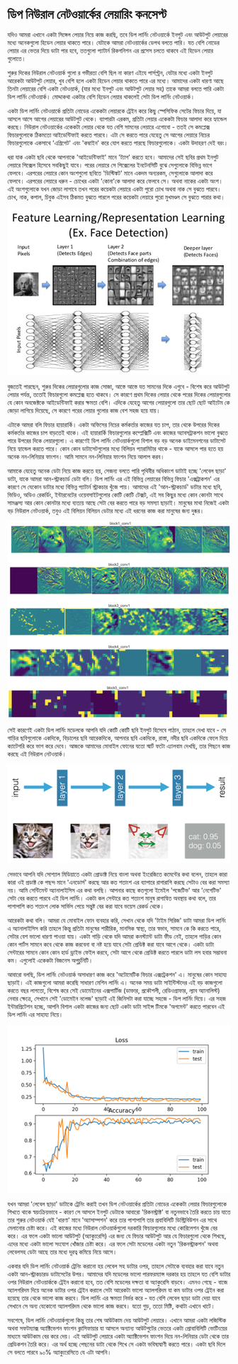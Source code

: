 # ডিপ নিউরাল নেটওয়ার্কের লেয়ারিং কনসেপ্ট


যদিও আমরা এখানে একটা সিঙ্গেল লেয়ার নিয়ে কাজ করছি, তবে ডিপ লার্নিং নেটওয়ার্কে ইনপুট এবং আউটপুট লেয়ারের মধ্যে অনেকগুলো হিডেন লেয়ার থাকতে পারে। যেটাকে আমরা নেটওয়ার্কের ডেপথ বলতে পারি। যত বেশি নোডের লেয়ার এর ভেতর দিয়ে ডাটা পার হবে, ততগুলো প্যাটার্ন রিকগনিশন এর প্রসেস চলতে থাকবে এই হিডেন লেয়ার গুলোতে।


শুরুর দিকের নিউরাল নেটওয়ার্ক গুলো র গভীরতা বেশি ছিল না কারণ এইযে পার্সপ্ট্রন, যেটার মধ্যে একটা ইনপুট আরেকটা আউটপুট লেয়ার, খুব বেশি হলে একটা হিডেন লেয়ার থাকতে পারে এর মধ্যে। আমাদের একটা ধারণা আছে তিনটা লেয়ারের বেশি একটা নেটওয়ার্ক, \(যার মধ্যে ইনপুট এবং আউটপুট লেয়ার সহ\) তাকে আমরা বলতে পারি একটা ডিপ লার্নিং নেটওয়ার্ক। মোদ্দাকথা একটার বেশি হিডেন লেয়ার থাকলেই সেটা ডিপ লার্নিং নেটওয়ার্ক।

একটা ডিপ লার্নিং নেটওয়ার্কে প্রতিটা নোডের একেকটা লেয়ারকে ট্রেইন করে কিছু স্পেসিফিক সেটের ফিচার দিয়ে, যা আসলে আসে আগের লেয়ারের আউটপুট থেকে। ব্যাপারটা এরকম, প্রতিটা লেয়ার একেকটা ফিচার আলাদা করে হ্যান্ডেল করছে। নিউরাল নেটওয়ার্কের একেকটা লেয়ার থেকে যত বেশি সামনের লেয়ারে এগোবো - ততই সে কমপ্লেক্স ফিচারগুলোকে ঠিকমতো আইডেন্টিফাই করতে পারবে। এটা সে করতে পারে যেহেতু সে আগের লেয়ারে নিচের ফিচারগুলোকে একসাথে 'এগ্রিগেট' এবং 'কম্বাইন' করে যোগ করতে পারছে ফিচারগুলোকে। একটা উদাহরণ দেই বরং। 

ধরা যাক একটা ছবি থেকে আপনাকে 'আইডেন্টিফাই' মানে 'ট্যাগ' করতে হবে। আমাদের সেই ছবির প্রথম ইনপুট লেয়ারে পিক্সেল হিসেবে সবকিছুই যাবে। পরের লেয়ারে সে পিক্সেলের ইনটেনসিটি বুঝে সেগুলোকে বিভিন্ন ভাগে ফেলবে। এরপরের লেয়ারে কোন অংশগুলো ছবিতে 'ডিস্টিঙ্কট' মানে একদম অন্যরকম, সেগুলোকে আলাদা করে ফেলবে। এরপরের লেয়ারে ধরুন - চোখের একটা 'কোনা'কে আলাদা করে ফেলবে সে। অথবা নাকের একটা অংশ। এই অংশগুলোকে যখন জোড়া লাগাবে তখন পরের কয়েকটা লেয়ারে একটা পুরো চোখ অথবা নাক সে বুঝতে পারবে। চোখ, নাক, কপাল, চিবুক এইসব ঠিকমত বুঝতে পারলে পরের কয়েকটা লেয়ারে পুরো মুখমণ্ডল সে বুঝতে পারার কথা। 

![&#x99A;&#x9BF;&#x9A4;&#x9CD;&#x9B0;&#x983; &#x995;&#x9BF;&#x9AD;&#x9BE;&#x9AC;&#x9C7; &#x9AC;&#x9BF;&#x9AD;&#x9BF;&#x9A8;&#x9CD;&#x9A8; &#x9B2;&#x9C7;&#x9DF;&#x9BE;&#x9B0;&#x9C7; &#x986;&#x9B2;&#x9BE;&#x9A6;&#x9BE; &#x986;&#x9B2;&#x9BE;&#x9A6;&#x9BE; &#x9AB;&#x9BF;&#x99A;&#x9BE;&#x9B0; &#x98F;&#x995;&#x9CD;&#x9B8;&#x99F;&#x9CD;&#x9B0;&#x9CD;&#x9AF;&#x9BE;&#x995;&#x9CD;&#x99F; &#x9B9;&#x99A;&#x9CD;&#x99B;&#x9C7;](../.gitbook/assets/54.jpg)

বুজতেই পারছেন, শুরুর দিকের লেয়ারগুলোর কাজ সোজা, আস্তে আস্তে যত সামনের দিকে এগুবে - বিশেষ করে আউটপুট লেয়ার পর্যন্ত, ততোই ফিচারগুলো কমপ্লেক্স হতে থাকবে। সে কারণে প্রথম দিকের লেয়ার থেকে পরের দিকের লেয়ারগুলোর যে কোন অবজেক্টকে আইডেন্টিফাই করার ক্ষমতা বেশি। এদিকে যেহেতু আগের লেয়ারগুলো তার ছোট ছোট আইটেম কে জোড়া লাগিয়ে দিয়েছে, সে কারণে পরের লেয়ার গুলোর কাজ বেশ সহজ হয়ে যায়। 


এটাকে আমরা বলি ফিচার হায়ারার্কি। একটা অফিসের নিচের কর্মকর্তার কাজের যত চাপ, তার থেকে উপরের দিকের কর্মকর্তার কাজের চাপ বাড়তেই থাকে। এই হায়ারার্কি ফিচারগুলোর কম্প্লেক্সিটি এবং কাজের অ্যাবসট্রাকশন ভালো বুঝতে পারে উপরের দিকে লেয়ারগুলো। এ কারণেই ডিপ লার্নিং নেটওয়ার্কগুলো বিশাল বড় বড় অনেক ডাইমেনশনের ডাটাসেট নিয়ে হ্যান্ডেল করতে পারে। কোন কোন ডাটাসেটগুলোর মধ্যে বিলিয়ন প্যারামিটার থাকে - যাকে আসলে পার হতে হয় অনেক নন-লিনিয়ার ফাংশন। আমি সামনে নন-লিনিয়ার ফাংশন নিয়ে আলাপ করব।


আমাকে যেহেতু অনেক ডেটা নিয়ে কাজ করতে হয়, সেজন্য বলতে পারি পৃথিবীর অধিকাংশ ডাটাই হচ্ছে 'লেবেল ছাড়া' ডাটা, যাকে আমরা আন-স্ট্রাকচার্ড ডেটা বলি। ডিপ লার্নিং এর এই বিভিন্ন লেয়ারের বিভিন্ন ফিচার 'এক্সট্রাকশন' এর কারণে সে যেকোন ডাটার মধ্যে বিভিন্ন প্যাটার্ন স্ট্রাকচার খুঁজে পায়। আমাদের এই 'আন-স্ট্রাকচার্ড' ডাটার মধ্যে ছবি, ভিডিও, অডিও রেকর্ডিং, ইন্টারনেটের ওয়েবসাইটগুলোর কোটি কোটি টেক্সট, এই সব কিছুর মধ্যে কোন কোনটা সাথে সামঞ্জস্য আর কোন কোনটার মধ্যে ব্যত্যয় আছে সেটা বের করতে পারে বড় সমস্যা ছাড়াই। মানুষের মাথা নিজেই একটা বড় নিউরাল নেটওয়ার্ক, তবুও এই বিলিয়ন বিলিয়ন ডেটার মধ্যে এই ধরনের কাজ করা মানুষের জন্য দুষ্কর।

![&#x99A;&#x9BF;&#x9A4;&#x9CD;&#x9B0;&#x983; &#x995;&#x9BF;&#x9AD;&#x9BE;&#x9AC;&#x9C7; &#x9AA;&#x9BF;&#x995;&#x9CD;&#x9B8;&#x9C7;&#x9B2; &#x9A5;&#x9C7;&#x995;&#x9C7; &#x98F;&#x995;&#x99F;&#x9BE; &#x9AC;&#x9C7;&#x9DC;&#x9BE;&#x9B2;&#x995;&#x9C7; &#x99A;&#x9BF;&#x9A8;&#x9A4;&#x9C7; &#x9AA;&#x9BE;&#x9B0;&#x99B;&#x9C7; &#x9A1;&#x9BF;&#x9AA; &#x9B2;&#x9BE;&#x9B0;&#x9CD;&#x9A8;&#x9BF;&#x982; ](../.gitbook/assets/38.png)


সেই কারণেই একটা ডিপ লার্নিং মডেলকে আপনি যদি কোটি কোটি ছবি ইনপুট হিসেবে পাঠান, তাহলে দেখা যাবে - সে গাড়ির ছবিগুলোকে একদিকে, বিড়ালের ছবি আরেকদিকে, আপনার ছবি একদিকে, রাস্তা, নদীর ছবি একদিকে ফেলে দিয়ে ক্যাটেগরি করে ভাগ করে দেবে। আজকে আমাদের মোবাইল ফোনের যতো স্মার্ট ফটো এ্যালবাম দেখছি, তার পিছনে কাজ করছে এই নিউরাল নেটওয়ার্ক।

![&#x99A;&#x9BF;&#x9A4;&#x9CD;&#x9B0;&#x983; &#x9AC;&#x9C7;&#x9DC;&#x9BE;&#x9B2;&#x9C7;&#x9B0; &#x99B;&#x9AC;&#x9BF; &#x9A5;&#x9C7;&#x995;&#x9C7; &#x995;&#x9BF;&#x9AD;&#x9BE;&#x9AC;&#x9C7; &#x9AB;&#x9BF;&#x99A;&#x9BE;&#x9B0; &#x98F;&#x995;&#x9CD;&#x9B8;&#x99F;&#x9CD;&#x9B0;&#x9CD;&#x9AF;&#x9BE;&#x995;&#x9CD;&#x99F; &#x995;&#x9B0;&#x99B;&#x9C7; &#x9AC;&#x9BF;&#x9AD;&#x9BF;&#x9A8;&#x9CD;&#x9A8; &#x9B2;&#x9C7;&#x9DF;&#x9BE;&#x9B0;&#x9C7; ](../.gitbook/assets/76.png)


সেভাবে আপনি যদি সোশ্যাল মিডিয়াতে একটা প্রোডাক্ট নিয়ে বাংলা অথবা ইংরেজিতে কমেন্টের কথা বলেন, তাহলে কারা কারা ওই প্রডাক্ট কে পছন্দ মানে 'এনডোর্স' করছে আর কত শতাংশ এর ব্যাপারে রাগারাগি করছে সেটাও বের করা সমস্যা নয়। আমি সেন্টিমেন্ট অ্যানালাইসিস এর কথা বলছি। আপনার কাছে কতগুলো ইমেইল 'পজেটিভ' আর 'নেগেটিভ' সেটা বের করতে পারবে এই ডিপ লার্নিং। একটা কল সেন্টারে কত শতাংশ মানুষ রাগান্বিত অবস্থায় কথা বলে, তার পাশাপাশি কত শতাংশ লোক সার্ভিস পেয়ে সন্তুষ্ট বের করা যাবে ভয়েস রেকর্ড থেকে।


আরেকটা কথা বলি। আমরা যে মোবাইল ফোন ব্যবহার করি, সেখান থেকে যদি 'টাইম সিরিজ' ডাটা আমরা ডিপ লার্নিং এ অ্যানালাইসিস করি তাহলে কিন্তু প্রতিটা মানুষের শারীরিক, মানসিক স্বাস্থ্য, তার স্বভাব, সামনে কে কি করতে পারে, সেটার বেশ ভালো ধারণা পাওয়া যায়। একটা গাড়ি থেকে যদি আমরা কনস্ট্যান্ট ডাটা ফীড নেই, তাহলে গাড়ির কোন কোন পার্টস সামনে কবে থেকে কাজ করবেনা বা নষ্ট হয়ে যাবে সেটা প্রেডিক্ট করা যাবে আগে থেকে। একটা ডাটা সেন্টারের সামনে কোন কোন হার্ড ড্রাইভ ফেইল করবে, সেটা আগে থেকে প্রেডিক্ট করতে পারলে ডাটা লস হবার সম্ভাবনা কম। এগুলোই একেকটা বিজনেস অপুর্চুনিটি। 


আবারো বলছি, ডিপ লার্নিং নেটওয়ার্ক অসাধারণ কাজ করে 'অটোমেটিক ফিচার এক্সট্রেকশন' এ। মানুষের কোন সাহায্য ছাড়াই। এই কাজগুলো আমরা করেছি সাধারণ মেশিন লার্নিং এ। অনেক সময় ডাটা সাইন্টিস্টদের এই বড় কাজগুলো করতে বছর লাগতো, বিশেষ করে সেই ডোমেইনের এক্সপার্টিজ \(ডাক্তার, প্রকৌশলী, রেডিওগ্রাফার, ল্যাব অ্যানালিস্ট\) নেবার ক্ষেত্রে, সেখানে সেই 'ডোমেইন নলেজ' ছাড়াই এই জিনিসটা করা যাচ্ছে সহজে - ডিপ লার্নিং দিয়ে। এর সহজ ইন্টারপ্রিটেশন হচ্ছে, আপনি বিশাল একটা কাজের জন্য ছোট একটা ডাটা সাইন্স টিমকে 'অগমেন্ট' করতে পারবেন এই ডিপ লার্নিং এর সাহায্য নিয়ে।

![&#x99A;&#x9BF;&#x9A4;&#x9CD;&#x9B0;: &#x9B2;&#x9B8; &#x98F;&#x9AC;&#x982; &#x985;&#x9CD;&#x9AF;&#x9BE;&#x995;&#x9CD;&#x9AF;&#x9C1;&#x9B0;&#x9C7;&#x9B8;&#x9BF; &#x985;&#x9A8;&#x9C7;&#x995;&#x99F;&#x9BE;&#x987; &#x9B8;&#x9AE;&#x9BE;&#x9B0;&#x9CD;&#x9A5;&#x995; ](../.gitbook/assets/62.png)


যখন আমরা 'লেবেল ছাড়া' ডাটাকে ট্রেনিং করাই তখন ডিপ নেটওয়ার্কের প্রতিটা নোডের একেকটা লেয়ার ফিচারগুলোকে শিখতে থাকে স্বয়ংক্রিয়ভাবে - কারণ সে আসলে ইনপুট ডেটাকে আবারো 'রিকনস্ট্রাক্ট' বা নতুনভাবে তৈরি করতে চায় যাতে তার শুরুর নেটওয়ার্ক যেই 'ধারণা' মানে 'অ্যাসাম্পশন' করে তার পাশাপাশি তার প্রবাবিলিটি ডিস্ট্রিবিউশন এর সাথে মেলানোর চেষ্টা করে। এই কাজের মধ্যে নিউরাল নেটওয়ার্কগুলো দরকারি ফিচারগুলোর মধ্যে কোরিলেশন খুঁজে বের করে। এর ফলে একটা ভালো আউটপুট \(অ্যাক্যুরেসি\) এর জন্য যে ফিচার আউটপুট আর যে ফিচারগুলো থেকে শিখছে, এদের মধ্যে একটা ভালো সংযোগ খোঁজার চেষ্টা করে। এর ফলে সেটা মডেলের একটা নতুন 'রিকনস্ট্রাকশন' অথবা লেবেলসহ ডেটা আছে তার মধ্যে দূরত্ব কমিয়ে নিয়ে আসে।


একবার যদি ডিপ লার্নিং নেটওয়ার্ক ট্রেনিং করানো হয় লেবেল সহ ডাটার ওপর, তাহলে সেটাকে ব্যবহার করা যাবে নতুন একটা আন-স্ট্রাকচারড ডাটাসেটের উপর। আমাদের যদি মডেলের ভালো পারফরম্যান্স দরকার হয় তাহলে যত বেশি ডাটার ওপর নিউরাল নেটওয়ার্ককে ট্রেইন করানো হবে, তত বেশি মডেলের দক্ষতা বা অ্যাকুরেসি বাড়বে। এমনও গেছে - বাজে অ্যালগরিদম দিয়ে অনেক ডাটার ওপর ট্রেইন করালে সেটা আরেকটা ভালো অ্যালগরিদম যা কম ডাটার ওপর ট্রেইন করা হয়েছে তার থেকে ভালো কাজ করবে। ডিপ লার্নিং এর ক্ষমতা নির্ভর করে - যত বেশি লেবেল ছাড়া ডাটা দেয়া যাবে সেখানে সে অন্য যেকোনো অ্যালগরিদম থেকে ভালো কাজ করবে।
 যতো গুড়, ততো মিষ্টি, কথাটা এখানে খাটে। 


সবশেষে, ডিপ লার্নিং নেটওয়ার্কগুলো কিন্তু তার শেষ আউটকাম দেয় আউটপুট লেয়ারে। এখানে আমরা একটা লজিস্টিক অথবা সফটম্যাক্স অ্যাক্টিভেশন ফাংশন ক্লাসিফায়ার যা আসলে অন্যান্য আউটপুটের ভেতরে একটা প্রোবাবিলিটি ভোটিংয়ের মাধ্যমে আউটকাম বের করে দেয়। এই আউটপুট লেয়ারে একটা অ্যাক্টিভেশন ফাংশন দিয়ে নন-লিনিয়ার ডেটা থেকে তার প্রেডিকশন তৈরি করে। এর অর্থ হচ্ছে পেছনের ডাটা থেকে শিখে সে একটা ভবিষ্যদ্বাণী করতে পারে। 
একটা ছবি দিলে সে বলতে পারবে ৯০% অ্যাক্যুরেসিতে যে এটা আপনি। 



